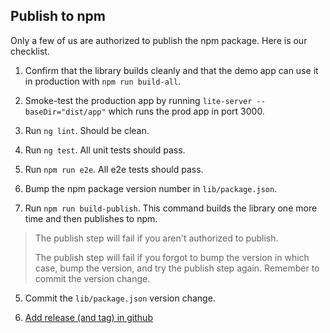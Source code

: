 ## Publish to npm

Only a few of us are authorized to publish the npm package.
Here is our checklist.

1.  Confirm that the library builds cleanly and that the demo app can use it in production with `npm run build-all`.

1.  Smoke-test the production app by running `lite-server --baseDir="dist/app"` which runs the prod app in port 3000.

1.  Run `ng lint`. Should be clean.

1.  Run `ng test`. All unit tests should pass.

1.  Run `npm run e2e`. All e2e tests should pass.

1.  Bump the npm package version number in `lib/package.json`.

1.  Run `npm run build-publish`. This command builds the library one more time and then publishes to npm.

> The publish step will fail if you aren't authorized to publish.
>
> The publish step will fail if you forgot to bump the version in which case, bump the version, and try the publish step again. Remember to commit the version change.

5.  Commit the `lib/package.json` version change.

6.  [Add release (and tag) in github](https://github.com/johnpapa/angular-ngrx-data/releases)
